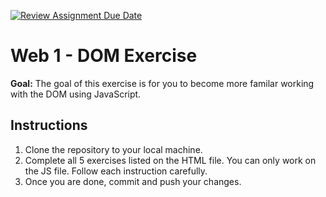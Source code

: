 [![Review Assignment Due Date](https://classroom.github.com/assets/deadline-readme-button-22041afd0340ce965d47ae6ef1cefeee28c7c493a6346c4f15d667ab976d596c.svg)](https://classroom.github.com/a/LNgAdvm0)
# Web 1 - DOM Exercise

**Goal:** The goal of this exercise is for you to become more familar working with the DOM using JavaScript.

## Instructions

1. Clone the repository to your local machine.
2. Complete all 5 exercises listed on the HTML file. You can only work on the JS file. Follow each instruction carefully.
3. Once you are done, commit and push your changes.

